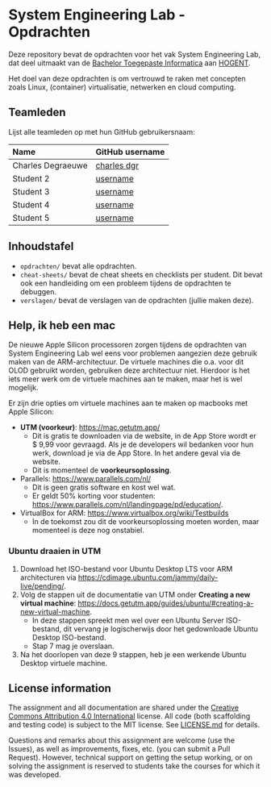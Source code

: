 # System Engineering Lab - Opdrachten

Deze repository bevat de opdrachten voor het vak System Engineering Lab, dat deel uitmaakt van de [Bachelor Toegepaste Informatica](https://www.hogent.be/opleidingen/bachelors/toegepaste-informatica/) aan [HOGENT](https://www.hogent.be/).

Het doel van deze opdrachten is om vertrouwd te raken met concepten zoals Linux, (container) virtualisatie, netwerken en cloud computing.

## Teamleden

Lijst alle teamleden op met hun GitHub gebruikersnaam:

| Name      | GitHub username                         |
| :-------- | :-------------------------------------- |
| Charles Degraeuwe | [charles dgr](https://github.com/charlesdgr) |
| Student 2 | [username](https://github.com/username) |
| Student 3 | [username](https://github.com/username) |
| Student 4 | [username](https://github.com/username) |
| Student 5 | [username](https://github.com/username) |

## Inhoudstafel

- `opdrachten/` bevat alle opdrachten.
- `cheat-sheets/` bevat de cheat sheets en checklists per student. Dit bevat ook een handleiding om een probleem tijdens de opdrachten te debuggen.
- `verslagen/` bevat de verslagen van de opdrachten (jullie maken deze).

## Help, ik heb een mac

De nieuwe Apple Silicon processoren zorgen tijdens de opdrachten van System Engineering Lab wel eens voor problemen aangezien deze gebruik maken van de ARM-architectuur. De virtuele machines die o.a. voor dit OLOD gebruikt worden, gebruiken deze architectuur niet. Hierdoor is het iets meer werk om de virtuele machines aan te maken, maar het is wel mogelijk.

Er zijn drie opties om virtuele machines aan te maken op macbooks met Apple Silicon:

- **UTM (voorkeur)**: <https://mac.getutm.app/>
  - Dit is gratis te downloaden via de website, in de App Store wordt er \$ 9,99 voor gevraagd. Als je de developers wil bedanken voor hun werk, download je via de App Store. In het andere geval via de website.
  - Dit is momenteel de **voorkeursoplossing**.
- Parallels: <https://www.parallels.com/nl/>
  - Dit is geen gratis software en kost wel wat.
  - Er geldt 50% korting voor studenten: <https://www.parallels.com/nl/landingpage/pd/education/>.
- VirtualBox for ARM: <https://www.virtualbox.org/wiki/Testbuilds>
  - In de toekomst zou dit de voorkeursoplossing moeten worden, maar momenteel is deze nog onstabiel.

### Ubuntu draaien in UTM

1. Download het ISO-bestand voor Ubuntu Desktop LTS voor ARM architecturen via <https://cdimage.ubuntu.com/jammy/daily-live/pending/>.
2. Volg de stappen uit de documentatie van UTM onder **Creating a new virtual machine**: <https://docs.getutm.app/guides/ubuntu/#creating-a-new-virtual-machine>.
   - In deze stappen spreekt men wel over een Ubuntu Server ISO-bestand, dit vervang je logischerwijs door het gedownloade Ubuntu Desktop ISO-bestand.
   - Stap 7 mag je overslaan.
3. Na het doorlopen van deze 9 stappen, heb je een werkende Ubuntu Desktop virtuele machine.

## License information

The assignment and all documentation are shared under the [Creative Commons Attribution 4.0 International](http://creativecommons.org/licenses/by/4.0/) license. All code (both scaffolding and testing code) is subject to the MIT license. See [LICENSE.md](LICENSE.md) for details.

Questions and remarks about this assignment are welcome (use the Issues), as well as improvements, fixes, etc. (you can submit a Pull Request). However, technical support on getting the setup working, or on solving the assignment is reserved to students take the courses for which it was developed.
